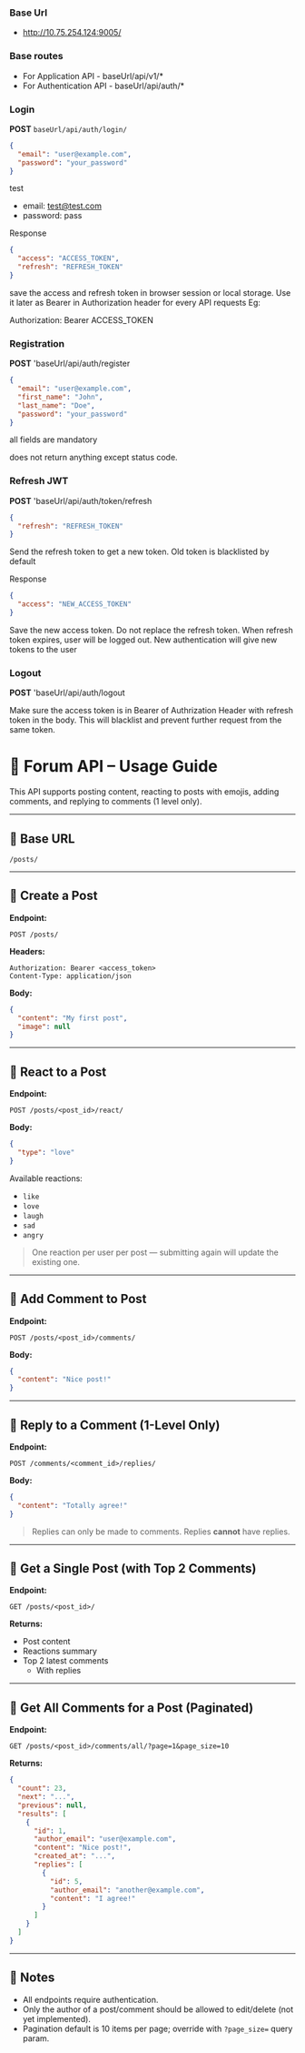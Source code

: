 ### Base Url
- http://10.75.254.124:9005/

### Base routes
- For Application API - baseUrl/api/v1/*
- For Authentication API - baseUrl/api/auth/*

### Login
**POST** `baseUrl/api/auth/login/`

```json
{
  "email": "user@example.com",
  "password": "your_password"
}
```
test
- email: test@test.com
- password: pass

Response

```json
{
  "access": "ACCESS_TOKEN",
  "refresh": "REFRESH_TOKEN"
}
```

save the access and refresh token in browser session or local storage. Use it later as Bearer in Authorization header for every API requests Eg:

Authorization: Bearer ACCESS_TOKEN

### Registration
**POST** 'baseUrl/api/auth/register

```json
{
  "email": "user@example.com",
  "first_name": "John",
  "last_name": "Doe",
  "password": "your_password"
}
```

all fields are mandatory

does not return anything except status code. 

### Refresh JWT
**POST** 'baseUrl/api/auth/token/refresh

```json
{
  "refresh": "REFRESH_TOKEN"
}
```

Send the refresh token to get a new token. Old token is blacklisted by default

Response
```json
{
  "access": "NEW_ACCESS_TOKEN"
}
```

Save the new access token. Do not replace the refresh token. When refresh token expires, user will be logged out. New authentication will give new tokens to the user


### Logout
**POST** 'baseUrl/api/auth/logout

Make sure the access token is in Bearer of Authrization Header with refresh token in the body. This will blacklist and prevent further request from the same token.



# 🧵 Forum API – Usage Guide

This API supports posting content, reacting to posts with emojis, adding comments, and replying to comments (1 level only).

---

## 📌 Base URL

```
/posts/
```

---

## 📄 Create a Post

**Endpoint:**

```
POST /posts/
```

**Headers:**

```
Authorization: Bearer <access_token>
Content-Type: application/json
```

**Body:**

```json
{
  "content": "My first post",
  "image": null
}
```

---

## 🔁 React to a Post

**Endpoint:**

```
POST /posts/<post_id>/react/
```

**Body:**

```json
{
  "type": "love"
}
```

Available reactions:
- `like`
- `love`
- `laugh`
- `sad`
- `angry`

> One reaction per user per post — submitting again will update the existing one.

---

## 💬 Add Comment to Post

**Endpoint:**

```
POST /posts/<post_id>/comments/
```

**Body:**

```json
{
  "content": "Nice post!"
}
```

---

## 💬 Reply to a Comment (1-Level Only)

**Endpoint:**

```
POST /comments/<comment_id>/replies/
```

**Body:**

```json
{
  "content": "Totally agree!"
}
```

> Replies can only be made to comments. Replies **cannot** have replies.

---

## 👀 Get a Single Post (with Top 2 Comments)

**Endpoint:**

```
GET /posts/<post_id>/
```

**Returns:**

- Post content
- Reactions summary
- Top 2 latest comments
  - With replies

---

## 📄 Get All Comments for a Post (Paginated)

**Endpoint:**

```
GET /posts/<post_id>/comments/all/?page=1&page_size=10
```

**Returns:**

```json
{
  "count": 23,
  "next": "...",
  "previous": null,
  "results": [
    {
      "id": 1,
      "author_email": "user@example.com",
      "content": "Nice post!",
      "created_at": "...",
      "replies": [
        {
          "id": 5,
          "author_email": "another@example.com",
          "content": "I agree!"
        }
      ]
    }
  ]
}
```

---

## 🧠 Notes

- All endpoints require authentication.
- Only the author of a post/comment should be allowed to edit/delete (not yet implemented).
- Pagination default is 10 items per page; override with `?page_size=` query param.

